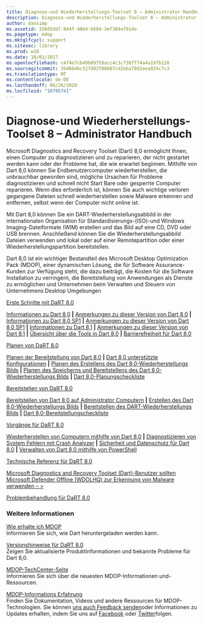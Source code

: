 ```yaml
---
title: Diagnose-und Wiederherstellungs-Toolset 8 – Administrator Handbuch
description: Diagnose-und Wiederherstellungs-Toolset 8 – Administrator Handbuch
author: dansimp
ms.assetid: 33685dd7-844f-4864-b504-3ef384ef01de
ms.pagetype: mdop
ms.mktglfcycl: support
ms.sitesec: library
ms.prod: w10
ms.date: 10/03/2017
ms.openlocfilehash: c4f4e7cb49b89759acc4c3c738ff74a4a197b120
ms.sourcegitcommit: 354664bc527d93f80687cd2eba70d1eea024c7c3
ms.translationtype: MT
ms.contentlocale: de-DE
ms.lasthandoff: 06/26/2020
ms.locfileid: "10795741"
---
```

# Diagnose-und Wiederherstellungs-Toolset 8 – Administrator Handbuch


Microsoft Diagnostics and Recovery Toolset (Dart) 8,0 ermöglicht Ihnen, einen Computer zu diagnostizieren und zu reparieren, der nicht gestartet werden kann oder der Probleme hat, die wie erwartet beginnen. Mithilfe von Dart 8,0 können Sie Endbenutzercomputer wiederherstellen, die unbrauchbar geworden sind, mögliche Ursachen für Probleme diagnostizieren und schnell nicht Start Bare oder gesperrte Computer reparieren. Wenn dies erforderlich ist, können Sie auch wichtige verloren gegangene Dateien schnell wiederherstellen sowie Malware erkennen und entfernen, selbst wenn der Computer nicht online ist.

Mit Dart 8,0 können Sie ein DART-Wiederherstellungsabbild in der internationalen Organisation für Standardisierungs-(ISO)-und Windows Imaging-Dateiformate (WIM) erstellen und das Bild auf eine CD, DVD oder USB brennen. Anschließend können Sie die Wiederherstellungsabbild Dateien verwenden und lokal oder auf einer Remotepartition oder einer Wiederherstellungspartition bereitstellen.

Dart 8,0 ist ein wichtiger Bestandteil des Microsoft Desktop Optimization Pack (MDOP), einer dynamischen Lösung, die für Software Assurance-Kunden zur Verfügung steht, die dazu beiträgt, die Kosten für die Software Installation zu verringern, die Bereitstellung von Anwendungen als Dienste zu ermöglichen und Unternehmen beim Verwalten und Steuern von Unternehmens Desktop Umgebungen

<a href="" id="getting-started-with-dart-8-0"></a>[Erste Schritte mit DaRT 8.0](getting-started-with-dart-80-dart-8.md)  

[Informationen zu Dart 8,0](about-dart-80-dart-8.md) **|** [Anmerkungen zu dieser Version von Dart 8,0](release-notes-for-dart-80--dart-8.md) **|** [Informationen zu Dart 8,0 SP1](about-dart-80-sp1.md) **|** [Anmerkungen zu dieser Version von Dart 8,0 SP1](release-notes-for-dart-80-sp1.md) **|** [Informationen zu Dart 8,1](about-dart-81.md) **|** [Anmerkungen zu dieser Version von Dart 8,1](release-notes-for-dart-81.md) **|** [Übersicht über die Tools in Dart 8,0](overview-of-the-tools-in-dart-80-dart-8.md) **|** [Barrierefreiheit für Dart 8,0](accessibility-for-dart-80-dart-8.md)

<a href="" id="planning-for-dart-8-0"></a>[Planen von DaRT 8.0](planning-for-dart-80-dart-8.md)  

[Planen der Bereitstellung von Dart 8,0](planning-to-deploy-dart-80-dart-8.md) **|** [Dart 8,0 unterstützte Konfigurationen](dart-80-supported-configurations-dart-8.md) **|** [Planen des Erstellens des Dart 8,0-Wiederherstellungs Bilds](planning-to-create-the-dart-80-recovery-image-dart-8.md) **|** [Planen des Speicherns und Bereitstellens des Dart 8,0-Wiederherstellungs Bilds](planning-how-to-save-and-deploy-the-dart-80-recovery-image-dart-8.md) **|** [Dart 8,0-Planungscheckliste](dart-80-planning-checklist-dart-8.md)

<a href="" id="deploying-dart-8-0"></a>[Bereitstellen von DaRT 8.0](deploying-dart-80-dart-8.md)  

[Bereitstellen von Dart 8,0 auf Administrator Computern](deploying-dart-80-to-administrator-computers-dart-8.md) **|** [Erstellen des Dart 8,0-Wiederherstellungs Bilds](creating-the-dart-80-recovery-image-dart-8.md) **|** [Bereitstellen des DART-Wiederherstellungs Bilds](deploying-the-dart-recovery-image-dart-8.md) **|** [Dart 8,0-Bereitstellungscheckliste](dart-80-deployment-checklist-dart-8.md)

<a href="" id="operations-for-dart-8-0"></a>[Vorgänge für DaRT 8.0](operations-for-dart-80-dart-8.md)  

[Wiederherstellen von Computern mithilfe von Dart 8,0](recovering-computers-using-dart-80-dart-8.md) **|** [Diagnostizieren von System Fehlern mit Crash Analyzer](diagnosing-system-failures-with-crash-analyzer--dart-8.md) **|** [Sicherheit und Datenschutz für Dart 8,0](security-and-privacy-for-dart-80-dart-8.md) **|** [Verwalten von Dart 8,0 mithilfe von PowerShell](administering-dart-80-using-powershell-dart-8.md)

<a href="" id="technical-reference-for-dart-8-0"></a>[Technische Referenz für DaRT 8.0](technical-reference-for-dart-80-new-ia.md)  

[Microsoft Diagnostics and Recovery Toolset (Dart)-Benutzer sollten Microsoft Defender Offline (WDOLHQ) zur Erkennung von Malware verwenden – >](use-windows-defender-offline-wdo-for-malware-protection-not-dart.md)

<a href="" id="troubleshooting-dart-8-0"></a>[Problembehandlung für DaRT 8.0](troubleshooting-dart-80-dart-8.md)  

### Weitere Informationen

<a href="" id="how-do-i-get-mdop"></a>[Wie erhalte ich MDOP](https://go.microsoft.com/fwlink/?LinkId=322049)  
Informieren Sie sich, wie Dart heruntergeladen werden kann.

<a href="" id="release-notes-for-dart-8-0"></a>[Versionshinweise für DaRT 8.0](release-notes-for-dart-80--dart-8.md)  
Zeigen Sie aktualisierte Produktinformationen und bekannte Probleme für Dart 8,0.

<a href="" id="mdop-techcenter-page"></a>[MDOP-TechCenter-Seite](https://go.microsoft.com/fwlink/p/?LinkId=225286)  
Informieren Sie sich über die neuesten MDOP-Informationen und-Ressourcen.

<a href="" id="mdop-information-experience"></a>[MDOP-Informations Erfahrung](https://go.microsoft.com/fwlink/p/?LinkId=236032)  
Finden Sie Dokumentation, Videos und andere Ressourcen für MDOP-Technologien. Sie können [uns auch Feedback senden](mailto:MDOPDocs@microsoft.com)oder Informationen zu Updates erhalten, indem Sie uns auf [Facebook](https://go.microsoft.com/fwlink/p/?LinkId=242445) oder [Twitter](https://go.microsoft.com/fwlink/p/?LinkId=242447)folgen.

 

 





